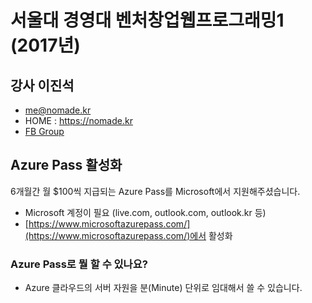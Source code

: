 # 서울대 경영대 벤처창업웹프로그래밍1 (2017년)

## 강사 이진석

+ me@nomade.kr
+ HOME : https://nomade.kr
+ [FB Group](https://fb.com/groups/askdjango)

## Azure Pass 활성화

6개월간 월 $100씩 지급되는 Azure Pass를 Microsoft에서 지원해주셨습니다.

+ Microsoft 계정이 필요 (live.com, outlook.com, outlook.kr 등)
+ [https://www.microsoftazurepass.com/](https://www.microsoftazurepass.com/)에서 활성화

### Azure Pass로 뭘 할 수 있나요?

+ Azure 클라우드의 서버 자원을 분(Minute) 단위로 임대해서 쓸 수 있습니다.

